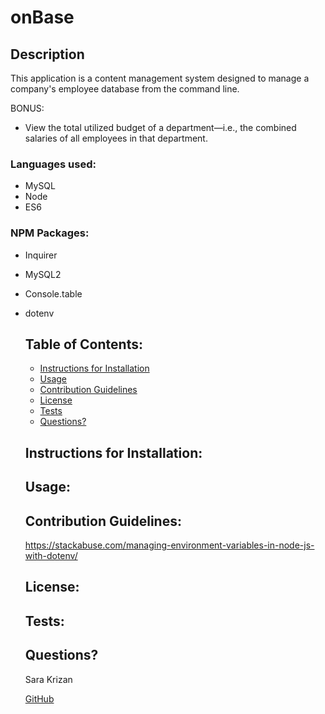 
# onBase

## Description
This application is a content management system designed to manage a company's employee database from the command line.

BONUS: 
- View the total utilized budget of a department—i.e., the combined salaries of all employees in that department.

### Languages used:
- MySQL
- Node
- ES6

### NPM Packages:
- Inquirer
- MySQL2
- Console.table
- dotenv


    ## Table of Contents:
    - [Instructions for Installation](#instructions-for-installation)
    - [Usage](#usage)
    - [Contribution Guidelines](#contribution-guidelines)
    - [License](#license)
    - [Tests](#tests)
    - [Questions?](#questions?)

    ## <a name="instructions-for-installation">Instructions for Installation</a>:
    

    ## <a name="usage">Usage</a>:
    
    
    ## <a name="contribution-guidelines">Contribution Guidelines</a>:
    https://stackabuse.com/managing-environment-variables-in-node-js-with-dotenv/
    

    ## <a name="license">License</a>:


    ## <a name="tests">Tests</a>:
    

    ## <a name="questions?">Questions?</a>
    
    Sara Krizan
    
    [GitHub](https://github.com/SMKrizan)
    